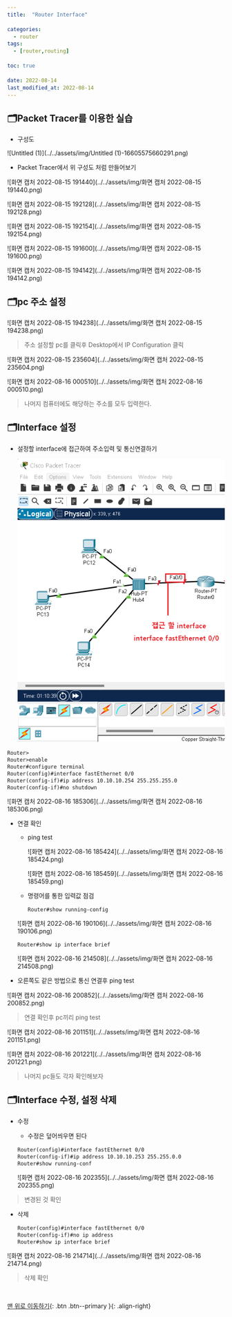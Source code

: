 ```yaml
---
title:  "Router Interface" 

categories:
  - router
tags:
  - [router,routing]

toc: true

date: 2022-08-14
last_modified_at: 2022-08-14
---
```


## 🗂️Packet Tracer를 이용한 실습

- 구성도

![Untitled (1)](../../assets/img/Untitled (1)-16605575660291.png)

- Packet Tracer에서 위 구성도 처럼 만들어보기

![화면 캡처 2022-08-15 191440](../../assets/img/화면 캡처 2022-08-15 191440.png)

![화면 캡처 2022-08-15 192128](../../assets/img/화면 캡처 2022-08-15 192128.png)

![화면 캡처 2022-08-15 192154](../../assets/img/화면 캡처 2022-08-15 192154.png)

![화면 캡처 2022-08-15 191600](../../assets/img/화면 캡처 2022-08-15 191600.png)

![화면 캡처 2022-08-15 194142](../../assets/img/화면 캡처 2022-08-15 194142.png)

## 🗂️pc 주소 설정

![화면 캡처 2022-08-15 194238](../../assets/img/화면 캡처 2022-08-15 194238.png)

> 주소 설정할 pc를 클릭후 Desktop에서 IP Configuration 클릭

![화면 캡처 2022-08-15 235604](../../assets/img/화면 캡처 2022-08-15 235604.png)

![화면 캡처 2022-08-16 000510](../../assets/img/화면 캡처 2022-08-16 000510.png)

> 나머지 컴퓨터에도 해당하는 주소를 모두 입력한다.

## 🗂️Interface 설정

- 설정할 interface에 접근하여 주소입력 및 통신연결하기

  ![fda](../../assets/img/fda-16606435242352.png)

```
Router>
Router>enable 
Router#configure terminal 
Router(config)#interface fastEthernet 0/0
Router(config-if)#ip address 10.10.10.254 255.255.255.0
Router(config-if)#no shutdown
```

![화면 캡처 2022-08-16 185306](../../assets/img/화면 캡처 2022-08-16 185306.png)

- 연결 확인

  - ping test

    ![화면 캡처 2022-08-16 185424](../../assets/img/화면 캡처 2022-08-16 185424.png)

    ![화면 캡처 2022-08-16 185459](../../assets/img/화면 캡처 2022-08-16 185459.png)

  - 명령어를 통한 입력값 점검

    ```
    Router#show running-config
    ```

  ![화면 캡처 2022-08-16 190106](../../assets/img/화면 캡처 2022-08-16 190106.png)

  ```
  Router#show ip interface brief
  ```

  ![화면 캡처 2022-08-16 214508](../../assets/img/화면 캡처 2022-08-16 214508.png)

- 오른쪽도 같은 방법으로 통신 연결후 ping test

![화면 캡처 2022-08-16 200852](../../assets/img/화면 캡처 2022-08-16 200852.png)

> 연결 확인후 pc끼리 ping test

![화면 캡처 2022-08-16 201151](../../assets/img/화면 캡처 2022-08-16 201151.png)

![화면 캡처 2022-08-16 201221](../../assets/img/화면 캡처 2022-08-16 201221.png)

> 나머지 pc들도 각자 확인해보자

## 🗂️Interface  수정, 설정 삭제

- 수정

  - 수정은 덮어씌우면 된다

  ```
  Router(config)#interface fastEthernet 0/0
  Router(config-if)#ip address 10.10.10.253 255.255.0.0
  Router#show running-conf
  ```

  ![화면 캡처 2022-08-16 202355](../../assets/img/화면 캡처 2022-08-16 202355.png)

> 변경된 것 확인

- 삭제

  ```
  Router(config)#interface fastEthernet 0/0
  Router(config-if)#no ip address
  Router#show ip interface brief
  ```

  

![화면 캡처 2022-08-16 214714](../../assets/img/화면 캡처 2022-08-16 214714.png)

> 삭제 확인



<br>

[맨 위로 이동하기](#){: .btn .btn--primary }{: .align-right}